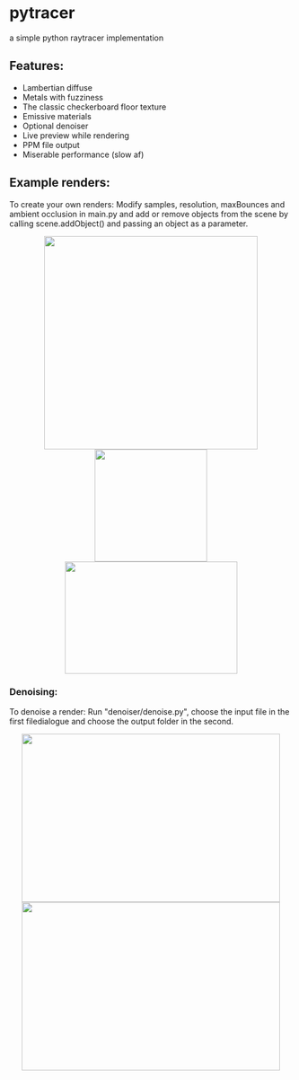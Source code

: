 # pytracer
a simple python raytracer implementation

## Features:
- Lambertian diffuse
- Metals with fuzziness
- The classic checkerboard floor texture
- Emissive materials
- Optional denoiser
- Live preview while rendering
- PPM file output
- Miserable performance (slow af)

## Example renders:
To create your own renders: Modify samples, resolution, maxBounces and ambient occlusion in main.py and add or remove objects from the scene by calling scene.addObject() and passing an object as a parameter.

<p align="center">
  <img height="380" src="https://github.com/magnusKue/pytracer/blob/main/results/final6.png">
  <img height="200" src="https://github.com/magnusKue/pytracer/blob/main/results/lights2.png">
  <img width="307" height="200"  src="https://github.com/magnusKue/pytracer/blob/main/results/fuzzSteps.png">
</p>

### Denoising:
To denoise a render: Run "denoiser/denoise.py", choose the input file in the first filedialogue and choose the output folder in the second.

<p align="center">
  <img width="460" height="300" src="https://github.com/magnusKue/pytracer/blob/b09168ebfc334fc42beac90bb375a7fe27ea9f3a/results/final1.png">
  <img width="460" height="300" src="https://github.com/magnusKue/pytracer/blob/b09168ebfc334fc42beac90bb375a7fe27ea9f3a/results/denoised/final1_denoised.png">
</p>
